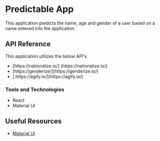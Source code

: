 
# Predictable App

This application predicts the name, age and gender of a user based on a name entered into the application.


## API Reference

This application utilizes the below API's
<ul>
  <li>[https://nationalize.io/] (https://nationalize.io/)</li>
 <li>[https://genderize/](https://genderize.io/)</li>
  <li>[ https://agify.io/](https://agify.io/)</li>
</ul>


### Tools and Technologies

- React
- Material UI



## Useful Resources

 - [Material UI](https://mui.com/material-ui/)

